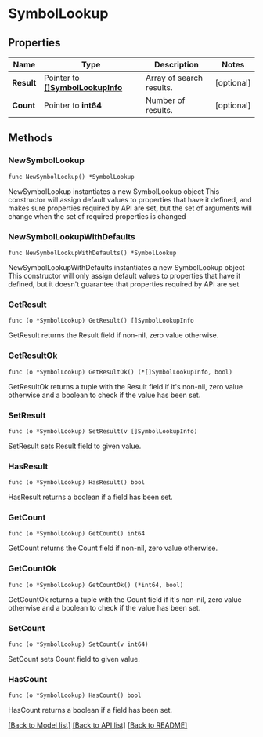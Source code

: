 # SymbolLookup

## Properties

Name | Type | Description | Notes
------------ | ------------- | ------------- | -------------
**Result** | Pointer to [**[]SymbolLookupInfo**](SymbolLookupInfo.md) | Array of search results. | [optional] 
**Count** | Pointer to **int64** | Number of results. | [optional] 

## Methods

### NewSymbolLookup

`func NewSymbolLookup() *SymbolLookup`

NewSymbolLookup instantiates a new SymbolLookup object
This constructor will assign default values to properties that have it defined,
and makes sure properties required by API are set, but the set of arguments
will change when the set of required properties is changed

### NewSymbolLookupWithDefaults

`func NewSymbolLookupWithDefaults() *SymbolLookup`

NewSymbolLookupWithDefaults instantiates a new SymbolLookup object
This constructor will only assign default values to properties that have it defined,
but it doesn't guarantee that properties required by API are set

### GetResult

`func (o *SymbolLookup) GetResult() []SymbolLookupInfo`

GetResult returns the Result field if non-nil, zero value otherwise.

### GetResultOk

`func (o *SymbolLookup) GetResultOk() (*[]SymbolLookupInfo, bool)`

GetResultOk returns a tuple with the Result field if it's non-nil, zero value otherwise
and a boolean to check if the value has been set.

### SetResult

`func (o *SymbolLookup) SetResult(v []SymbolLookupInfo)`

SetResult sets Result field to given value.

### HasResult

`func (o *SymbolLookup) HasResult() bool`

HasResult returns a boolean if a field has been set.

### GetCount

`func (o *SymbolLookup) GetCount() int64`

GetCount returns the Count field if non-nil, zero value otherwise.

### GetCountOk

`func (o *SymbolLookup) GetCountOk() (*int64, bool)`

GetCountOk returns a tuple with the Count field if it's non-nil, zero value otherwise
and a boolean to check if the value has been set.

### SetCount

`func (o *SymbolLookup) SetCount(v int64)`

SetCount sets Count field to given value.

### HasCount

`func (o *SymbolLookup) HasCount() bool`

HasCount returns a boolean if a field has been set.


[[Back to Model list]](../README.md#documentation-for-models) [[Back to API list]](../README.md#documentation-for-api-endpoints) [[Back to README]](../README.md)


